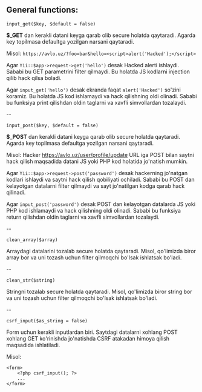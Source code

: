## General functions:

`input_get($key, $default = false)`

**$_GET** dan kerakli datani keyga qarab olib secure holatda qaytaradi. Agarda key topilmasa defaultga yozilgan narsani qaytaradi.

Misol: `https://avlo.uz/?foo=bar&hello=<script>alert('Hacked');</script>`

Agar `Yii::$app->request->get('hello')` desak Hacked alerti ishlaydi. Sababi bu GET parametrini filter qilmaydi. Bu holatda JS kodlarni injection qilib hack qilsa boladi.

Agar `input_get('hello')` desak ekranda faqat `alert('Hacked')` so'zini koramiz. Bu holatda JS kod ishlamaydi va hack qilishning oldi olinadi. Sababi bu funksiya print qilishdan oldin taglarni va xavfli simvollardan tozalaydi.

--

`input_post($key, $default = false)`

**$_POST** dan kerakli datani keyga qarab olib secure holatda qaytaradi. Agarda key topilmasa defaultga yozilgan narsani qaytaradi.

Misol: Hacker https://avlo.uz/user/profile/update URL iga POST bilan saytni hack qilish maqsadida datani JS yoki PHP kod holatida jo'natish mumkin.

Agar `Yii::$app->request->post('password')` desak hackerning jo'natgan kodlari ishlaydi va saytni hack qilish qobiliyati ochiladi. Sababi bu POST dan kelayotgan datalarni filter qilmaydi va sayt jo'natilgan kodga qarab hack qilinadi.

Agar `input_post('password')` desak POST dan kelayotgan datalarda JS yoki PHP kod ishlamaydi va hack qilishning oldi olinadi. Sababi bu funksiya return qilishdan oldin taglarni va xavfli simvollardan tozalaydi.

--

`clean_array($array)`

Arraydagi datalarini tozalab secure holatda qaytaradi. Misol, qo'limizda biror array bor va uni tozash uchun filter qilmoqchi bo'lsak ishlatsak bo'ladi.

--

`clean_str($string)`

Stringni tozalab secure holatda qaytaradi. Misol, qo'limizda biror string bor va uni tozash uchun filter qilmoqchi bo'lsak ishlatsak bo'ladi.

--

`csrf_input($as_string = false)`

Form uchun kerakli inputlardan biri. Saytdagi datalarni xohlang POST xohlang GET ko'rinishda jo'natishda CSRF atakadan himoya qilish maqsadida ishlatiladi.

Misol: 
```
<form>
    <?php csrf_input(); ?>
    ...
</form>
```
